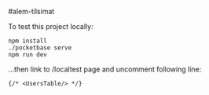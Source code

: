 #alem-tilsimat

To test this project locally:
```
npm install
./pocketbase serve
npm run dev
```
...then link to /localtest page and uncomment following line:
```
{/* <UsersTable/> */}
```
